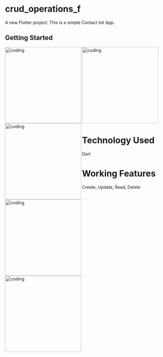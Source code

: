# crud_operations_f

A new Flutter project. This is a simple Contact list App. 

## Getting Started


<img align="left" alt="coding" width="250" src="https://github.com/mhossain11/CEUD-Operations-Flutter/assets/56032040/67e5cf7a-9a0d-4dae-b317-ac6781685814.jpeg">
<img align="left" alt="coding" width="250" src="https://github.com/mhossain11/CEUD-Operations-Flutter/assets/56032040/6191e57c-dc36-4717-822c-39df5d5c3215.jpeg">
<img align="left" alt="coding" width="250" src="https://github.com/mhossain11/CEUD-Operations-Flutter/assets/56032040/a69a0f69-ae9b-4241-9ec7-40e814c70375https://github.com/mhossain11/CEUD-Operations-Flutter/assets/56032040/938b8ae9-9f2b-48e5-9f00-9f705694bbbb.jpeg">
<img align="left" alt="coding" width="250" src="https://github.com/mhossain11/CEUD-Operations-Flutter/assets/56032040/50d0f754-2501-40ae-ba47-586058398c1e.jpeg">
<img  alt="coding" width="250" src="https://github.com/mhossain11/CEUD-Operations-Flutter/assets/56032040/4e843ca5-1e99-42ff-b6a3-ad4df63d9c09.jpeg">

# Technology Used
Dart
# Working Features
Create, Update, Read, Delete


